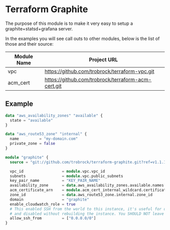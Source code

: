 # Terraform Graphite

The purpose of this module is to make it very easy to setup a graphite+statsd+grafana server.

In the examples you will see call outs to other modules, below is the list of those and their source:

| Module Name | Project URL |
| ----------- | ----------- |
| vpc         | https://github.com/trobrock/terraform-vpc.git |
| acm_cert    | https://github.com/trobrock/terraform-acm-cert.git |

## Example

```terraform
data "aws_availability_zones" "available" {
  state = "available"
}

data "aws_route53_zone" "internal" {
  name         = "my-domain.com"
  private_zone = false
}

module "graphite" {
  source = "git://github.com/trobrock/terraform-graphite.git?ref=v1.1.1"

  vpc_id                 = module.vpc.vpc_id
  subnets                = module.vpc.public_subnets
  key_pair_name          = "KEY_PAIR_NAME"
  availability_zone      = data.aws_availability_zones.available.names[0]
  acm_certificate_arn    = module.acm_cert_internal_wildcard.certificate_arn
  zone_id                = data.aws_route53_zone.internal.zone_id
  domain                 = "graphite"
  enable_cloudwatch_role = true
  # This enabled SSH from the world to this instance, it's useful for debugging and can be enabled
  # and disabled without rebuilding the instance. You SHOULD NOT leave this all the time.
  allow_ssh_from         = ["0.0.0.0/0"]
}
```
